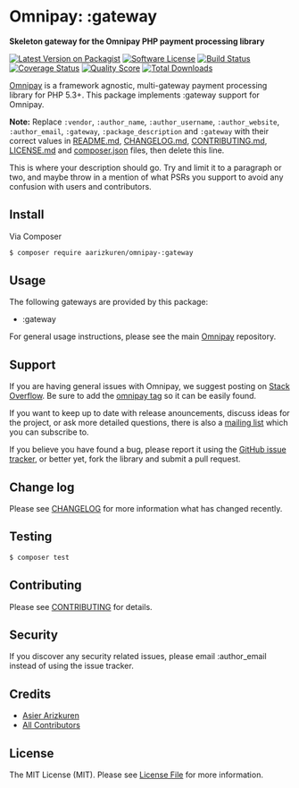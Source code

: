 # Omnipay: :gateway

**Skeleton gateway for the Omnipay PHP payment processing library**

[![Latest Version on Packagist](https://img.shields.io/packagist/v/aarizkuren/omnipay-:gateway.svg?style=flat-square)](https://packagist.org/packages/aarizkuren/omnipay-:gateway)
[![Software License](https://img.shields.io/badge/license-MIT-brightgreen.svg?style=flat-square)](LICENSE.md)
[![Build Status](https://img.shields.io/travis/aarizkuren/omnipay-:gateway/master.svg?style=flat-square)](https://travis-ci.org/aarizkuren/omnipay-:gateway)
[![Coverage Status](https://img.shields.io/scrutinizer/coverage/g/aarizkuren/omnipay-:gateway.svg?style=flat-square)](https://scrutinizer-ci.com/g/aarizkuren/omnipay-:gateway/code-structure)
[![Quality Score](https://img.shields.io/scrutinizer/g/aarizkuren/omnipay-:gateway.svg?style=flat-square)](https://scrutinizer-ci.com/g/aarizkuren/omnipay-:gateway)
[![Total Downloads](https://img.shields.io/packagist/dt/aarizkuren/omnipay-:gateway.svg?style=flat-square)](https://packagist.org/packages/aarizkuren/omnipay-:gateway)


[Omnipay](https://github.com/thephpleague/omnipay) is a framework agnostic, multi-gateway payment
processing library for PHP 5.3+. This package implements :gateway support for Omnipay.

**Note:** Replace `:vendor`, `:author_name`, `:author_username`, `:author_website`, `:author_email`, `:gateway`, `:package_description` and `:gateway` with their correct values in [README.md](README.md), [CHANGELOG.md](CHANGELOG.md), [CONTRIBUTING.md](CONTRIBUTING.md), [LICENSE.md](LICENSE.md) and [composer.json](composer.json) files, then delete this line.

This is where your description should go. Try and limit it to a paragraph or two, and maybe throw in a mention of what
PSRs you support to avoid any confusion with users and contributors.

## Install

Via Composer

``` bash
$ composer require aarizkuren/omnipay-:gateway
```

## Usage

The following gateways are provided by this package:

 * :gateway

For general usage instructions, please see the main [Omnipay](https://github.com/thephpleague/omnipay) repository.

## Support

If you are having general issues with Omnipay, we suggest posting on
[Stack Overflow](http://stackoverflow.com/). Be sure to add the
[omnipay tag](http://stackoverflow.com/questions/tagged/omnipay) so it can be easily found.

If you want to keep up to date with release anouncements, discuss ideas for the project,
or ask more detailed questions, there is also a [mailing list](https://groups.google.com/forum/#!forum/omnipay) which
you can subscribe to.

If you believe you have found a bug, please report it using the [GitHub issue tracker](https://github.com/aarizkuren/omnipay-:gateway/issues),
or better yet, fork the library and submit a pull request.

## Change log

Please see [CHANGELOG](CHANGELOG.md) for more information what has changed recently.

## Testing

``` bash
$ composer test
```

## Contributing

Please see [CONTRIBUTING](CONTRIBUTING.md) for details.

## Security

If you discover any security related issues, please email :author_email instead of using the issue tracker.

## Credits

- [Asier Arizkuren](https://github.com/aarizkuren)
- [All Contributors](../../contributors)

## License

The MIT License (MIT). Please see [License File](LICENSE.md) for more information.
